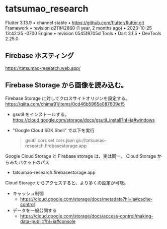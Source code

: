 # tatsumao_research

Flutter 3.13.9 • channel stable • https://github.com/flutter/flutter.git
Framework • revision d211f42860 (1 year, 2 months ago) • 2023-10-25 13:42:25 -0700
Engine • revision 0545f8705d
Tools • Dart 3.1.5 • DevTools 2.25.0


## Firebase ホスティング

https://tatsumao-research.web.app/


## Firebase Storage から画像を読み込む。

Firebase Storage に対してクロスサイトオリジンを設定する。
https://qiita.com/chima91/items/0cd46b5965e087609ef5

+ gsutil をインストールする。
  https://cloud.google.com/storage/docs/gsutil_install?hl=ja#windows

+ "Google Cloud SDK Shell" で以下を実行
  >gsutil cors set cors.json gs://tatsumao-research.firebasestorage.app

Google Cloud Storage と Firebase storage は、実は同一。
Cloud Storage からみたバケットのパス
  + tatsumao-research.firebasestorage.app

Cloud Storage からアクセスすると、より多くの設定が可能。
  + キャッシュ制御
    + https://cloud.google.com/storage/docs/metadata?hl=ja#cache-control
  + データを一般公開する
    + https://cloud.google.com/storage/docs/access-control/making-data-public?hl=ja#console


